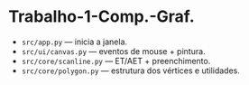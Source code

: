# Trabalho-1-Comp.-Graf.

- `src/app.py` — inicia a janela.
- `src/ui/canvas.py` — eventos de mouse + pintura.
- `src/core/scanline.py` — ET/AET + preenchimento.
- `src/core/polygon.py` — estrutura dos vértices e utilidades.
